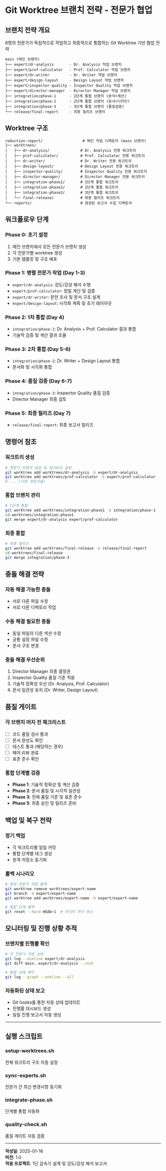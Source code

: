 # Git Worktree 브랜치 전략 - 전문가 협업

## 브랜치 전략 개요

6명의 전문가가 독립적으로 작업하고 최종적으로 통합하는 Git Worktree 기반 협업 전략

```
main (메인 브랜치)
├── expert/dr-analysis       - Dr. Analysis 작업 브랜치
├── expert/prof-calculator   - Prof. Calculator 작업 브랜치  
├── expert/dr-writer         - Dr. Writer 작업 브랜치
├── expert/design-layout     - Design Layout 작업 브랜치
├── expert/inspector-quality - Inspector Quality 작업 브랜치
├── expert/director-manager  - Director Manager 작업 브랜치
├── integration/phase-1      - 1단계 통합 브랜치 (분석+계산)
├── integration/phase-2      - 2단계 통합 브랜치 (문서+디자인)
├── integration/phase-3      - 3단계 통합 브랜치 (품질검증)
└── release/final-report     - 최종 릴리즈 브랜치
```

## Worktree 구조

```
reduction-report/                  # 메인 작업 디렉토리 (main 브랜치)
├── worktrees/
│   ├── dr-analysis/              # Dr. Analysis 전용 워크트리
│   ├── prof-calculator/          # Prof. Calculator 전용 워크트리
│   ├── dr-writer/                # Dr. Writer 전용 워크트리
│   ├── design-layout/            # Design Layout 전용 워크트리
│   ├── inspector-quality/        # Inspector Quality 전용 워크트리
│   ├── director-manager/         # Director Manager 전용 워크트리
│   ├── integration-phase1/       # 1단계 통합 워크트리
│   ├── integration-phase2/       # 2단계 통합 워크트리
│   ├── integration-phase3/       # 3단계 통합 워크트리
│   └── final-release/            # 최종 릴리즈 워크트리
└── reports/                      # 생성된 보고서 수집 디렉토리
```

## 워크플로우 단계

### Phase 0: 초기 설정
1. 메인 브랜치에서 모든 전문가 브랜치 생성
2. 각 전문가별 worktree 생성
3. 기본 템플릿 및 구조 배포

### Phase 1: 병렬 전문가 작업 (Day 1-3)
- `expert/dr-analysis`: 강도/강성 해석 수행
- `expert/prof-calculator`: 정밀 계산 및 검증
- `expert/dr-writer`: 문헌 조사 및 문서 구조 설계
- `expert/design-layout`: 시각화 계획 및 초기 레이아웃

### Phase 2: 1차 통합 (Day 4)
- `integration/phase-1`: Dr. Analysis + Prof. Calculator 결과 통합
- 기술적 검증 및 계산 결과 조율

### Phase 3: 2차 통합 (Day 5-6)
- `integration/phase-2`: Dr. Writer + Design Layout 통합
- 문서화 및 시각화 통합

### Phase 4: 품질 검증 (Day 6-7)
- `integration/phase-3`: Inspector Quality 품질 검증
- Director Manager 최종 검토

### Phase 5: 최종 릴리즈 (Day 7)
- `release/final-report`: 최종 보고서 릴리즈

## 명령어 참조

### 워크트리 생성
```bash
# 전문가 브랜치 생성 및 워크트리 설정
git worktree add worktrees/dr-analysis -b expert/dr-analysis
git worktree add worktrees/prof-calculator -b expert/prof-calculator
# ... (다른 전문가들)
```

### 통합 브랜치 관리
```bash
# 1단계 통합
git worktree add worktrees/integration-phase1 -b integration/phase-1
cd worktrees/integration-phase1
git merge expert/dr-analysis expert/prof-calculator
```

### 최종 통합
```bash
# 최종 릴리즈
git worktree add worktrees/final-release -b release/final-report
cd worktrees/final-release
git merge integration/phase-3
```

## 충돌 해결 전략

### 자동 해결 가능한 충돌
- 서로 다른 파일 수정
- 서로 다른 디렉토리 작업

### 수동 해결 필요한 충돌
- 동일 파일의 다른 섹션 수정
- 공통 설정 파일 수정
- 문서 구조 변경

### 충돌 해결 우선순위
1. Director Manager 최종 결정권
2. Inspector Quality 품질 기준 적용
3. 기술적 정확성 우선 (Dr. Analysis, Prof. Calculator)
4. 문서 일관성 유지 (Dr. Writer, Design Layout)

## 품질 게이트

### 각 브랜치 머지 전 체크리스트
- [ ] 코드 품질 검사 통과
- [ ] 문서 완성도 확인
- [ ] 테스트 통과 (해당하는 경우)
- [ ] 페어 리뷰 완료
- [ ] 표준 준수 확인

### 통합 단계별 검증
- **Phase 1**: 기술적 정확성 및 계산 검증
- **Phase 2**: 문서 품질 및 시각적 일관성
- **Phase 3**: 전체 품질 기준 및 표준 준수
- **Phase 5**: 최종 승인 및 릴리즈 준비

## 백업 및 복구 전략

### 정기 백업
- 각 워크트리별 일일 커밋
- 통합 단계별 태그 생성
- 원격 저장소 동기화

### 롤백 시나리오
```bash
# 특정 전문가 작업 롤백
git worktree remove worktrees/expert-name
git branch -d expert/expert-name
git worktree add worktrees/expert-name -b expert/expert-name

# 통합 단계 롤백
git reset --hard HEAD~1  # 마지막 머지 취소
```

## 모니터링 및 진행 상황 추적

### 브랜치별 진행률 확인
```bash
# 각 전문가 작업 상태
git log --oneline expert/dr-analysis
git diff main..expert/dr-analysis --stat

# 통합 상태 확인
git log --graph --oneline --all
```

### 자동화된 상태 보고
- Git hooks를 통한 자동 상태 업데이트
- 진행률 대시보드 생성
- 일일 진행 보고서 자동 생성

---

## 실행 스크립트

### setup-worktrees.sh
전체 워크트리 구조 자동 설정

### sync-experts.sh  
전문가 간 최신 변경사항 동기화

### integrate-phase.sh
단계별 통합 자동화

### quality-check.sh
품질 게이트 자동 검증

---

**작성일**: 2025-01-16  
**버전**: 1.0  
**적용 프로젝트**: 1단 감속기 설계 및 강도/강성 해석 보고서